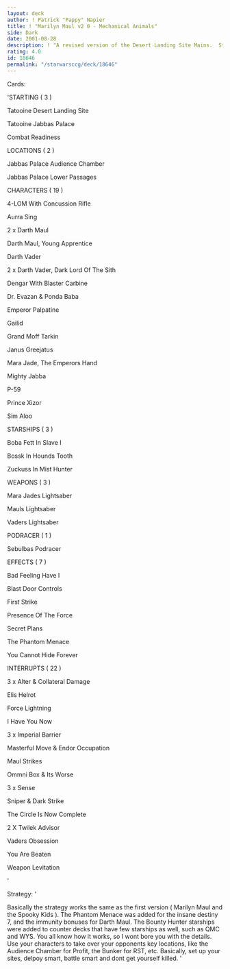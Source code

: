 ```yaml
---
layout: deck
author: ! Patrick "Pappy" Napier
title: ! "Marilyn Maul v2 0 - Mechanical Animals"
side: Dark
date: 2001-08-28
description: ! "A revised version of the Desert Landing Site Mains.  Starships have been added to counter space based decks."
rating: 4.0
id: 18646
permalink: "/starwarsccg/deck/18646"
---
```

Cards: 

'STARTING ( 3 ) 


Tatooine  Desert Landing Site

Tatooine  Jabbas Palace

Combat Readiness 


LOCATIONS ( 2 ) 


Jabbas Palace  Audience Chamber 

Jabbas Palace  Lower Passages 


CHARACTERS ( 19 ) 


4-LOM With Concussion Rifle

Aurra Sing 

2 x Darth Maul 

Darth Maul, Young Apprentice 

Darth Vader 

2 x Darth Vader, Dark Lord Of The Sith 

Dengar With Blaster Carbine 

Dr. Evazan & Ponda Baba 

Emperor Palpatine 

Gailid 

Grand Moff Tarkin 

Janus Greejatus 

Mara Jade, The Emperors Hand 

Mighty Jabba 

P-59

Prince Xizor 

Sim Aloo 


STARSHIPS ( 3 ) 


Boba Fett In Slave I 

Bossk In Hounds Tooth 

Zuckuss In Mist Hunter 


WEAPONS ( 3 ) 


Mara Jades Lightsaber 

Mauls Lightsaber

Vaders Lightsaber


PODRACER ( 1 )


Sebulbas Podracer 


EFFECTS ( 7 ) 


Bad Feeling Have I 

Blast Door Controls 

First Strike 

Presence Of The Force 

Secret Plans 

The Phantom Menace 

You Cannot Hide Forever


INTERRUPTS ( 22 ) 


3 x Alter & Collateral Damage 

Elis Helrot 

Force Lightning 

I Have You Now 

3 x Imperial Barrier 

Masterful Move & Endor Occupation 

Maul Strikes 

Ommni Box & Its Worse 

3 x Sense 

Sniper & Dark Strike 

The Circle Is Now Complete

2 X Twilek Advisor 

Vaders Obsession

You Are Beaten

Weapon Levitation

'

Strategy: '

Basically the strategy works the same as the first version ( Marilyn Maul and the Spooky Kids ).  The Phantom Menace was added for the insane destiny 7, and the immunity bonuses for Darth Maul.  The Bounty Hunter starships were added to counter decks that have few starships as well, such as QMC and WYS.  You all know how it works, so I wont bore you with the details.  Use your characters to take over your opponents key locations, like the Audience Chamber for Profit, the Bunker for RST, etc.  Basically, set up your sites, delpoy smart, battle smart and dont get yourself killed.      '
